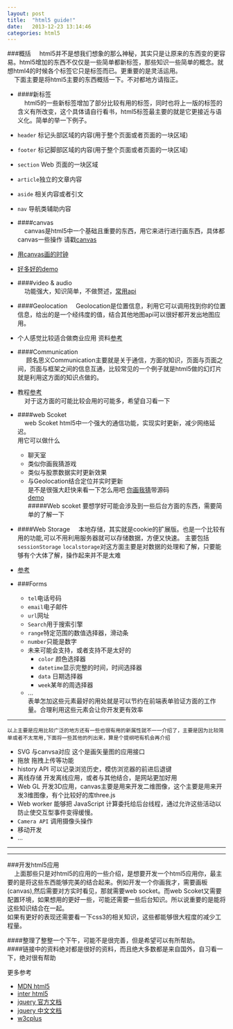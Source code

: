 ```yaml
---
layout: post
title:  "html5 guide!"
date:   2013-12-23 13:14:46
categories: html5 
---
```

###概括
&nbsp;&nbsp;&nbsp;&nbsp;html5并不是想我们想象的那么神秘，其实只是让原来的东西变的更容易。html5增加的东西不仅仅是一些简单都新标签，那些知识一些简单的概念。就想html4的时候各个标签它只是标签而已。更重要的是灵活运用。  
&nbsp;&nbsp;&nbsp;&nbsp;下面主要是将html5主要的东西概括一下。不对都地方请指正。  

- ####新标签  
&nbsp;&nbsp;&nbsp;&nbsp;html5的一些新标签增加了部分比较有用的标签，同时也将上一版的标签的含义有所改变，这个具体请自行看书，html5标签最主要的就是它更接近与语义化。简单的举一下例子。 

- `header` 标记头部区域的内容(用于整个页面或者页面的一块区域)  
- `footer` 标记脚部区域的内容(用于整个页面或者页面的一块区域)   
- `section` Web 页面的一块区域  
- `article`独立的文章内容  
-  `aside` 相关内容或者引文  
- `nav` 导航类辅助内容    
- ####canvas  
&nbsp;&nbsp;&nbsp;&nbsp;canvas是html5中一个基础且重要的东西，用它来进行进行画东西，具体都canvas一些操作 请戳[canvas](https://developer.mozilla.org/zh-CN/docs/Canvas_tutorial)  
- [用canvas画的时钟](http://polandeme.github.io/2013/09/19/clock/)
- [好多好的demo](https://developer.mozilla.org/ms/demos/tag/tech:canvas)   
- ####video & audio  
&nbsp;&nbsp;&nbsp;&nbsp;功能强大，知识简单，不做赘述，[常用api](http://polandeme.github.io/2013/09/19/clock/)
- ####Geolocation 
&nbsp;&nbsp;&nbsp;&nbsp;Geolocation是位置信息，利用它可以调用找到你的位置信息，给出的是一个经纬度的值，结合其他地图api可以很好都开发出地图应用。  
- 个人感觉比较适合做商业应用 资料[参考](http://www.ibm.com/developerworks/cn/web/wa-html5fundamentals3/)  
- ####Communication  
&nbsp;&nbsp;&nbsp;&nbsp; 顾名思义Communication主要就是关于通信，方面的知识，页面与页面之间，页面与框架之间的信息互通，比较常见的一个例子就是html5做的幻灯片就是利用这方面的知识点做的。  
- 教程[参考](http://software.intel.com/zh-cn/blogs/2012/03/02/webhtml5-communication-api)  
&nbsp;&nbsp;&nbsp;&nbsp;对于这方面的可能比较会用的可能多，希望自习看一下  
- ####web Scoket  
&nbsp;&nbsp;&nbsp;&nbsp;web Scoket html5中一个强大的通信功能，实现实时更新，减少网络延迟。  
用它可以做什么  
  - 聊天室  
  - 类似你画我猜游戏  
  - 类似与股票数据实时更新效果  
  - 与Geolocation结合定位并实时更新  
  是不是很强大赶快来看一下怎么用吧
[你画我猜](http://www.ibm.com/developerworks/cn/web/1112_huangxa_websocket/)带源码    
[demo](http://www.miaozhuang.net/%E5%9F%BA%E4%BA%8Ehtml5-websocket%E5%92%8Ccanvas%E7%9A%84%E5%A4%9A%E4%BA%BA%E5%9C%A8%E7%BA%BF%E7%94%BB%E5%9B%BE%E7%A8%8B%E5%BA%8F/)   
#####Web scoket 要想学好可能会涉及到一些后台方面的东西，需要简单的了解一下  
- ####Web Storage 
&nbsp;&nbsp;&nbsp;&nbsp;本地存储，其实就是cookie的扩展版。也是一个比较有用的功能,可以不用利用服务器就可以存储数据，方便又快速。
主要包括`sessionStorage` `localstorage`对这方面主要是对数据的处理和了解，只要能够有个大体了解，操作起来并不是太难  
- [参考](http://blog.baiwand.com/?post=184)  

- ###Forms   
    - `tel`电话号码  
    - `email`电子邮件  
    - `url`网址  
    - `Search`用于搜索引擎  
    - `range`特定范围的数值选择器，滑动条  
    - `number`只能是数字  
    - 未来可能会支持，或者支持不是太好的  
        - `color` 颜色选择器  
        - `datetime`显示完整的时间，时间选择器  
        - `data` 日期选择器  
        - `week`某年的周选择器
    - ...  
表单怎加这些元素最好的用处就是可以节约在前端表单验证方面的工作量。合理利用这些元素会让你开发更有效率  

-----------------------------------------------

```以上主要是应用比较广泛的地方还有一些也很有用的新属性就不一一介绍了，主要是因为比较简单或者不太常用,下面将一些其他的列出来，算是个提纲吧有机会再介绍 ```  

- SVG 与canvsa对应 这个是画矢量图的应用接口  
- 拖放 拖拽上传等功能  
- history API 可以记录浏览历史，模仿浏览器的前进后退键  
- 离线存储 开发离线应用，或者与其他结合，是网站更加好用  
- Web GL 开发3D应用，canvas主要是用来开发二维图像，这个主要是用来开发3维图像，有个比较好的库three.js  
- Web worker 能够把 JavaScript 计算委托给后台线程，通过允许这些活动以防止使交互型事件变得缓慢。  
- `Camera API` 调用摄像头操作  
- 移动开发   
-  ...

-----------------------------------------------------------------------------------
-----------------------------------------------------------------------------------


###开发html5应用  
&nbsp;&nbsp;&nbsp;&nbsp;上面那些只是对html5的应用的一些介绍，是想要开发一个html5应用你，最主要的是将这些东西能够完美的结合起来。例如开发一个你画我才，需要画板(canvas),然后需要对方实时看见，那就需要web socket。而web Scoket又需要配置环境，如果想用的更好一些，可能还需要一些后台知识。所以说重要的是能将这些知识结合在一起。  
如果有更好的表现还需要看一下css3的相关知识，这些都能够很大程度的减少工程量。  


####整理了整整一个下午，可能不是很完善，但是希望可以有所帮助。  
####链接中的资料绝对都是很好的资料，而且绝大多数都是来自国外，自习看一下，绝对很有帮助  

更多参考  
- [MDN html5](https://developer.mozilla.org/zh-CN/docs/HTML/HTML5)  
- [inter html5](http://software.intel.com/zh-cn/html5/training)  
- [jquery 官方文档](jquery.com)  
- [jquery 中文文档](http://www.css88.com/jqapi-1.9/)  
- [w3cplus](http://www.w3cplus.com/blog/tags/11.html)  
